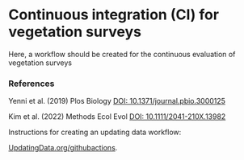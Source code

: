 # Continuous integration (CI) for vegetation surveys

Here, a workflow should be created for the continuous evaluation of vegetation surveys

### References

Yenni et al. (2019) Plos Biology [DOI: 10.1371/journal.pbio.3000125](https://doi.org/10.1371/journal.pbio.3000125)

Kim et al. (2022) Methods Ecol Evol [DOI: 10.1111/2041-210X.13982](https://doi.org/10.1111/2041-210X.13982)

Instructions for creating an updating data workflow: 

[UpdatingData.org/githubactions](https://www.updatingdata.org/githubactions/).

